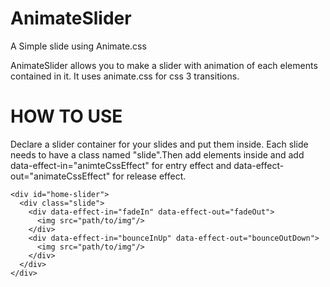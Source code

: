 AnimateSlider
=============

A Simple slide using Animate.css

AnimateSlider allows you to make a slider with animation of each elements contained in it. It uses animate.css for css 3 transitions.

HOW TO USE
=============

Declare a slider container for your slides and put them inside. Each slide needs to have a class named "slide".Then add elements inside and add data-effect-in="animteCssEffect" for entry effect and data-effect-out="animateCssEffect" for release effect.

```
<div id="home-slider">
  <div class="slide">
    <div data-effect-in="fadeIn" data-effect-out="fadeOut">
      <img src="path/to/img"/>
    </div>
    <div data-effect-in="bounceInUp" data-effect-out="bounceOutDown">
      <img src="path/to/img"/>
    </div>
  </div>
</div>
```
